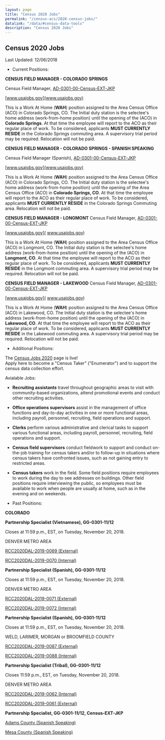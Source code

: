 ```yaml
---
layout: page
title: "Census 2020 Jobs"
permalink: "/census-acs/2020-census-jobs/"
datalink: "/data/#census-data-tools"
description: "Census 2020 Jobs"
---
```


## Census 2020 Jobs

Last Updated: 12/06/2018

* Current Positions:

**CENSUS FIELD MANAGER - COLORADO SPRINGS**

Census Field Manager, [AD-0301-00-Census-EXT-JKP](https://www.usajobs.gov/GetJob/ViewDetails/518072300)

[www.usajobs.gov](www.usajobs.gov)

This is a Work At Home (**WAH**) position assigned to the Area Census Office (ACO) in Colorado Springs, CO. The Initial duty station is the selectee's home address (work-from-home position) until the opening of the (ACO) in  **Colorado Springs**.  At that time the employee will report to the ACO as their regular place of work. To be considered, applicants **MUST CURRENTLY RESIDE** in the Colorado Springs commuting area. A supervisory trial period may be required. Relocation will not be paid.

**CENSUS FIELD MANAGER - COLORADO SPRINGS - SPANISH SPEAKING**

Census Field Manager (Spanish), [AD-0301-00-Census-EXT-JKP](https://www.usajobs.gov/GetJob/ViewDetails/518072200)

[www.usajobs.gov](www.usajobs.gov)

This is a Work At Home (**WAH**) position assigned to the Area Census Office (ACO) in Colorado Springs, CO. The Initial duty station is the selectee's home address (work-from-home position) until the opening of the Area Census Office (ACO) in  **Colorado Springs, CO**.  At that time the employee will report to the ACO as their regular place of work. To be considered, applicants **MUST CURRENTLY RESIDE**  in the Colorado Springs Commuting area. Relocation will not be paid.


**CENSUS FIELD MANAGER - LONGMONT**
Census Field Manager, [AD-0301-00-Census-EXT-JKP]( https://www.usajobs.gov/GetJob/ViewDetails/518072400)

[www.usajobs.gov]( www.usajobs.gov)

This is a Work At Home (**WAH**) position assigned to the Area Census Office (ACO) in Longmont, CO. The Initial duty station is the selectee's home address (work-from-home position) until the opening of the (ACO) in  **Longmont, CO**. At that time the employee will report to the ACO as their regular place of work. To be considered, applicants **MUST CURRENTLY RESIDE** in the Longmont commuting area. A supervisory trial period may be required. Relocation will not be paid.



**CENSUS FIELD MANAGER - LAKEWOOD**
Census Field Manager, [AD-0301-00-Census-EXT-JKP](https://www.usajobs.gov/GetJob/ViewDetails/518072500)

[www.usajobs.gov]( www.usajobs.gov)

This is a Work At Home (**WAH**) position assigned to the Area Census Office (ACO) in Lakewood, CO. The Initial duty station is the selectee's home address (work-from-home position) until the opening of the (ACO) in  **Lakewood, CO**. At that time the employee will report to the ACO as their regular place of work. To be considered, applicants **MUST CURRENTLY RESIDE** in the Lakewood commuting area. A supervisory trial period may be required. Relocation will not be paid.




* Additional Positions:

The [Census Jobs 2020](https://2020census.gov/jobs?eml=gd&utm_medium=email&utm_source=govdelivery) page is live!  
Apply here to become a "Census Taker" ("Enumerator") and to support the census data collection effort. 

Avialable Jobs:

* **Recruiting assistants** travel throughout geographic areas to visit with community-based organizations, attend promotional events and conduct other recruiting activities.

* **Office operations supervisors** assist in the management of office functions and day-to-day activities in one or more functional areas, including payroll, personnel, recruiting, field operations and support.

* **Clerks** perform various administrative and clerical tasks to support various functional areas, including payroll, personnel, recruiting, field operations and support.

* **Census field supervisors** conduct fieldwork to support and conduct on-the-job training for census takers and/or to follow-up in situations where census takers have confronted issues, such as not gaining entry to restricted areas.

* **Census takers** work in the field. Some field positions require employees to work during the day to see addresses on buildings. Other field positions require interviewing the public, so employees must be available to work when people are usually at home, such as in the evening and on weekends.


* Past Positions:


**COLORADO**

**Partnership Specialist (Vietnamese), GG-0301-11/12**

Closes at 11:59 p.m., EST, on Tuesday, November 20, 2018.

DENVER METRO AREA

[RCC2020DAL-2019-0069 (External)](https://www.usajobs.gov/GetJob/ViewDetails/515968800)
 
[RCC2020DAL-2019-0070 (Internal)](https://www.usajobs.gov/GetJob/ViewDetails/515969000)

**Partnership Specialist (Spanish), GG-0301-11/12**

Closes at 11:59 p.m., EST, on Tuesday, November 20, 2018.

DENVER METRO AREA

[RCC2020DAL-2019-0071 (External)](https://www.usajobs.gov/GetJob/ViewDetails/515969100)
 
[RCC2020DAL-2019-0072 (Internal)](https://www.usajobs.gov/GetJob/ViewDetails/515969200)

**Partnership Specialist (Spanish), GG-0301-11/12**

Closes at 11:59 p.m., EST, on Tuesday, November 20, 2018.

WELD, LARIMER, MORGAN or BROOMFIELD COUNTY

[RCC2020DAL-2019-0087 (External)](https://www.usajobs.gov/GetJob/ViewDetails/515969400)
 
[RCC2020DAL-2019-0088 (Internal)](https://www.usajobs.gov/GetJob/ViewDetails/515969600)


**Partnership Specialist (Tribal), GG-0301-11/12**

Closes 11:59 p.m., EST, on Tuesday, November 20, 2018. 

DENVER METRO AREA
 
[RCC2020DAL-2019-0062 (Internal)](https://www.usajobs.gov/GetJob/ViewDetails/515992500)

[RCC2020DAL-2019-0061 (External)](https://www.usajobs.gov/GetJob/ViewDetails/515969800)


**Partnership Specialist, GG-0301-11/12, Census-EXT-JKP** 

[Adams County (Spanish Speaking)](https://www.usajobs.gov/GetJob/ViewDetails/513657000)

[Mesa County (Spanish Speaking)](https://www.usajobs.gov/GetJob/ViewDetails/513658500)
